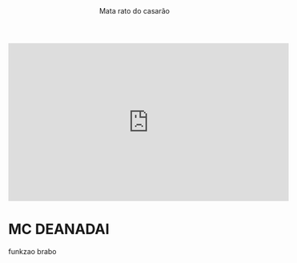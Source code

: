 <body>
<header>Mata rato do casarão </header>
<iframe width="560" height="315" src="https://www.youtube.com/embed/iwaI4z5KhzQ?si=JJi5S3hziFJykEkV" title="YouTube video player" frameborder="0" allow="accelerometer; autoplay; clipboard-write; encrypted-media; gyroscope; picture-in-picture; web-share" referrerpolicy="strict-origin-when-cross-origin" allowfullscreen></iframe>
<h1>MC DEANADAI </h1>
<P>funkzao brabo</P>
</body>
